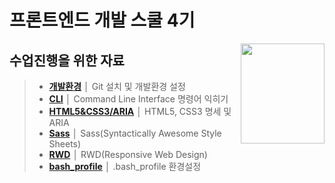 # 프론트엔드 개발 스쿨 4기 
<img src="ASSETS/table-of-contents.png" alt="" align="right" width="134" height="160">

## 수업진행을 위한 자료

> - __[개발환경](README/preferences.md)__ │ Git 설치 및 개발환경 설정
> - __[CLI](README/cli.md)__ │ Command Line Interface 명령어 익히기
> - __[HTML5&CSS3/ARIA](README/html.md)__ │ HTML5, CSS3 명세 및 ARIA
> - __[Sass](README/sass.md)__ │ Sass(Syntactically Awesome Style Sheets) 
> - __[RWD](README/rwd.md)__ │ RWD(Responsive Web Design)
> - __[bash_profile](README/bash.md)__ │ .bash_profile 환경설정